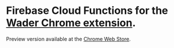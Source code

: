 # Firebase Cloud Functions for the [Wader Chrome extension](https://github.com/05K4R/wader-chrome-extension/).

Preview version available at the  [Chrome Web Store](https://chrome.google.com/webstore/detail/wader/gjjdinpmbhdnnhoegfdaamjcmjaekcok).

